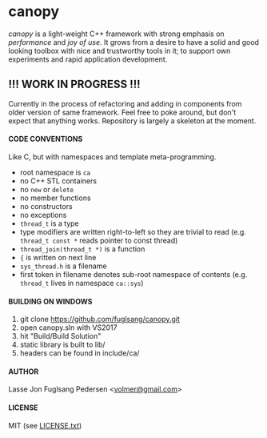 # canopy
*canopy* is a light-weight C++ framework with strong emphasis on *performance* and *joy of use*. It grows from a desire to have a solid and good looking toolbox with nice and trustworthy tools in it; to support own experiments and rapid application development.

## !!! WORK IN PROGRESS !!!
Currently in the process of refactoring and adding in components from older version of same framework. Feel free to poke around, but don't expect that anything works. Repository is largely a skeleton at the moment.

#### CODE CONVENTIONS
Like C, but with namespaces and template meta-programming.

* root namespace is `ca`
* no C++ STL containers
* no `new` or `delete`
* no member functions
* no constructors
* no exceptions
* `thread_t` is a type
* type modifiers are written right-to-left so they are trivial to read (e.g. `thread_t const *` reads pointer to const thread)
* `thread_join(thread_t *)` is a function
* `{` is written on next line
* `sys_thread.h` is a filename
* first token in filename denotes sub-root namespace of contents (e.g. `thread_t` lives in namespace `ca::sys`)

#### BUILDING ON WINDOWS
1. git clone https://github.com/fuglsang/canopy.git
2. open canopy.sln with VS2017
3. hit "Build/Build Solution"
4. static library is built to lib/
5. headers can be found in include/ca/

#### AUTHOR
Lasse Jon Fuglsang Pedersen <<volmer@gmail.com>>

#### LICENSE
MIT (see [LICENSE.txt](LICENSE.txt))